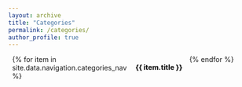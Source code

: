 ```yaml
---
layout: archive
title: "Categories"
permalink: /categories/
author_profile: true
---
```


<style>
/* scoped styles for a clearly clickable list */
.categories-page { padding: 0 0.5rem 2rem; }

.categories-page h1 {
  font-size: 1.8rem;
  margin: 0 0 1rem 0;
}

/* 3-column grid */
.category-list {
  list-style: none;
  margin: 0;
  padding: 0;
  display: grid;
  grid-template-columns: repeat(3, 1fr);
  gap: 0;
}

/* each item has a full-width clickable link */
.category-item {
  border-bottom: 1px solid rgba(255,255,255,0.03);
}

/* make anchor fill the item and look like a real clickable control */
.category-item a {
  display: flex;
  justify-content: space-between;
  align-items: center;
  width: 100%;
  padding: 1rem 1.1rem;
  text-decoration: none;
  color: inherit;
  font-weight: 800;
  cursor: pointer;
  transition: background-color .15s ease, transform .12s ease, color .12s ease;
  border-radius: 6px;
}

/* subtle hover background + slight move for 'pressable' feel */
.category-item a:hover,
.category-item a:focus {
  background-color: rgba(255,255,255,0.02);
  transform: translateX(2px);
  text-decoration: none;
  outline: none;
}

/* arrow that appears on hover to hint 'go' */
.category-item a::after {
  content: '\2192'; /* → */
  opacity: 0;
  transform: translateX(-6px);
  transition: opacity .15s ease, transform .15s ease;
  margin-left: 12px;
}

/* arrow visible on hover/focus */
.category-item a:hover::after,
.category-item a:focus::after {
  opacity: 1;
  transform: translateX(0);
}

/* optional accent color on hover (adjust hex if you prefer) */
.category-item a:hover,
.category-item a:focus {
  color: #6fc3a2;
}

/* responsive: 2 cols / 1 col */
@media (max-width: 900px) {
  .category-list { grid-template-columns: repeat(2, 1fr); }
}
@media (max-width: 600px) {
  .category-list { grid-template-columns: repeat(1, 1fr); }
}
</style>

<div class="categories-page">
  <ul class="category-list">
    {% for item in site.data.navigation.categories_nav %}
      <li class="category-item">
        <a href="{{ item.url | relative_url }}">{{ item.title }}</a>
      </li>
    {% endfor %}
  </ul>
</div>